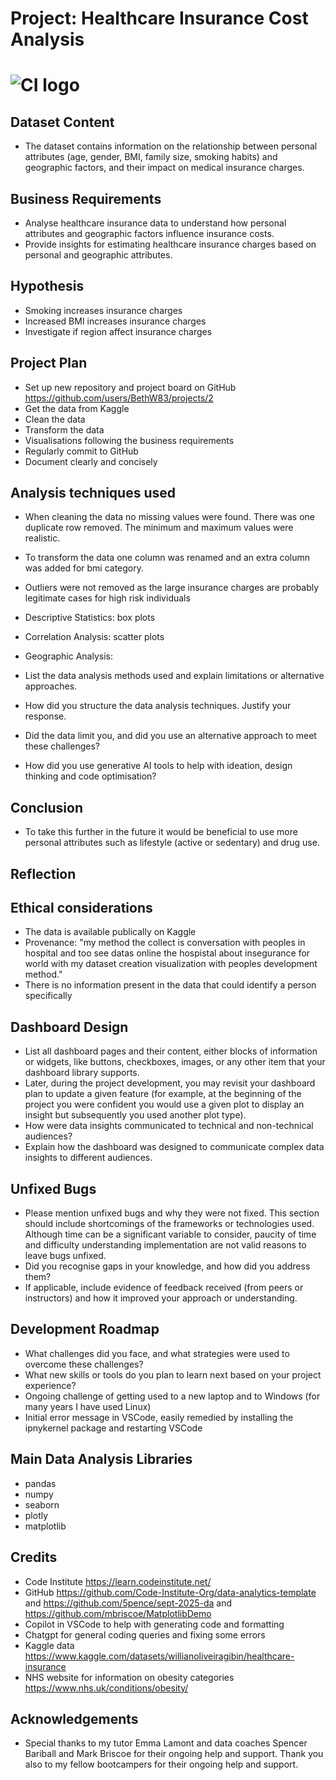 # Project: Healthcare Insurance Cost Analysis

# ![CI logo](https://codeinstitute.s3.amazonaws.com/fullstack/ci_logo_small.png)

## Dataset Content

-   The dataset contains information on the relationship between personal attributes (age, gender, BMI, family size, smoking habits) and geographic factors, and their impact on medical insurance charges.

## Business Requirements

-   Analyse healthcare insurance data to understand how personal attributes and geographic factors influence insurance costs.
-   Provide insights for estimating healthcare insurance charges based on personal and geographic attributes.

## Hypothesis

-   Smoking increases insurance charges
-   Increased BMI increases insurance charges
-   Investigate if region affect insurance charges

## Project Plan

-   Set up new repository and project board on GitHub https://github.com/users/BethW83/projects/2
-   Get the data from Kaggle
-   Clean the data
-   Transform the data
-   Visualisations following the business requirements
-   Regularly commit to GitHub
-   Document clearly and concisely

## Analysis techniques used

-   When cleaning the data no missing values were found. There was one duplicate row removed. The minimum and maximum values were realistic.
-   To transform the data one column was renamed and an extra column was added for bmi category.
-   Outliers were not removed as the large insurance charges are probably legitimate cases for high risk individuals

-   Descriptive Statistics: box plots
-   Correlation Analysis: scatter plots
-   Geographic Analysis:

-   List the data analysis methods used and explain limitations or alternative approaches.
-   How did you structure the data analysis techniques. Justify your response.
-   Did the data limit you, and did you use an alternative approach to meet these challenges?
-   How did you use generative AI tools to help with ideation, design thinking and code optimisation?

## Conclusion

-   To take this further in the future it would be beneficial to use more personal attributes such as lifestyle (active or sedentary) and drug use.

## Reflection

## Ethical considerations

-   The data is available publically on Kaggle
-   Provenance: "my method the collect is conversation with peoples in hospital and too see datas online the hospistal about insegurance for world with my dataset creation visualization with peoples development method."
-   There is no information present in the data that could identify a person specifically

## Dashboard Design

-   List all dashboard pages and their content, either blocks of information or widgets, like buttons, checkboxes, images, or any other item that your dashboard library supports.
-   Later, during the project development, you may revisit your dashboard plan to update a given feature (for example, at the beginning of the project you were confident you would use a given plot to display an insight but subsequently you used another plot type).
-   How were data insights communicated to technical and non-technical audiences?
-   Explain how the dashboard was designed to communicate complex data insights to different audiences.

## Unfixed Bugs

-   Please mention unfixed bugs and why they were not fixed. This section should include shortcomings of the frameworks or technologies used. Although time can be a significant variable to consider, paucity of time and difficulty understanding implementation are not valid reasons to leave bugs unfixed.
-   Did you recognise gaps in your knowledge, and how did you address them?
-   If applicable, include evidence of feedback received (from peers or instructors) and how it improved your approach or understanding.

## Development Roadmap

-   What challenges did you face, and what strategies were used to overcome these challenges?
-   What new skills or tools do you plan to learn next based on your project experience?
-   Ongoing challenge of getting used to a new laptop and to Windows (for many years I have used Linux)
-   Initial error message in VSCode, easily remedied by installing the ipnykernel package and restarting VSCode

## Main Data Analysis Libraries

-   pandas
-   numpy
-   seaborn
-   plotly
-   matplotlib

## Credits

-   Code Institute https://learn.codeinstitute.net/
-   GitHub https://github.com/Code-Institute-Org/data-analytics-template and https://github.com/5pence/sept-2025-da and https://github.com/mbriscoe/MatplotlibDemo
-   Copilot in VSCode to help with generating code and formatting
-   Chatgpt for general coding queries and fixing some errors
-   Kaggle data https://www.kaggle.com/datasets/willianoliveiragibin/healthcare-insurance
-   NHS website for information on obesity categories https://www.nhs.uk/conditions/obesity/

## Acknowledgements

-   Special thanks to my tutor Emma Lamont and data coaches Spencer Bariball and Mark Briscoe for their ongoing help and support. Thank you also to my fellow bootcampers for their ongoing help and support.
